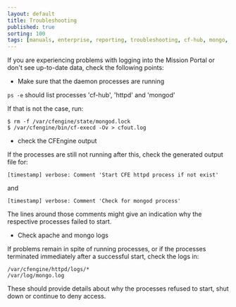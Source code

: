 ```yaml
---
layout: default
title: Troubleshooting
published: true
sorting: 100
tags: [manuals, enterprise, reporting, troubleshooting, cf-hub, mongo, apache]
---
```


If you are experiencing problems with logging into the Mission Portal or don't 
see up-to-date data, check the following points:

* Make sure that the daemon processes are running

`ps -e` should list processes 'cf-hub', 'httpd' and 'mongod'

If that is not the case, run:

    $ rm -f /var/cfengine/state/mongod.lock
    $ /var/cfengine/bin/cf-execd -Ov > cfout.log

* check the CFEngine output

If the processes are still not running after this, check the generated output file for:

    [timestamp] verbose: Comment 'Start CFE httpd process if not exist'

and

    [timestamp] verbose: Comment 'Check for mongod process'

The lines around those comments might give an indication why the respective 
processes failed to start.

* Check apache and mongo logs

If problems remain in spite of running processes, or if the processes 
terminated immediately after a successful start, check the logs in:

    /var/cfengine/httpd/logs/*
    /var/log/mongo.log

These should provide details about why the processes refused to start, shut 
down or continue to deny access.

